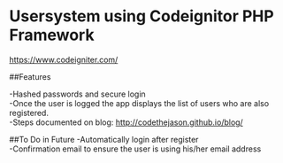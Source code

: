 # Usersystem using Codeignitor PHP Framework

https://www.codeigniter.com/

##Features

-Hashed passwords and secure login  
-Once the user is logged the app displays the list of users who are also registered.  
-Steps documented on blog: http://codethejason.github.io/blog/  

##To Do in Future
-Automatically login after register  
-Confirmation email to ensure the user is using his/her email address  

